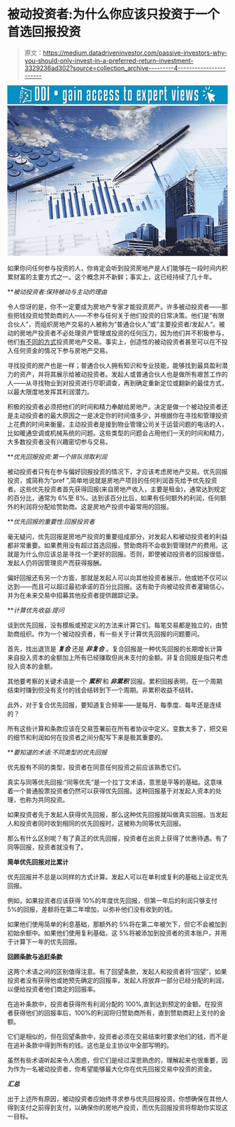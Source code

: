 # 被动投资者:为什么你应该只投资于一个首选回报投资

> 原文：<https://medium.datadriveninvestor.com/passive-investors-why-you-should-only-invest-in-a-preferred-return-investment-3329236ad302?source=collection_archive---------4----------------------->

[![](img/95ab3d0ad163f3435ff4d32a790dc986.png)](http://www.track.datadriveninvestor.com/1B9E)![](img/c8ca25fb5c2accaa5c535d0ca039b3bd.png)

如果你问任何参与投资的人，你肯定会听到投资房地产是人们能够在一段时间内积累财富的主要方式之一。这个概念并不新鲜；事实上，这已经持续了几十年。

***被动投资者:*保持被动与主动的理由**

令人惊讶的是，你不一定要成为房地产专家才能投资房产。许多被动投资者——那些把钱投资给赞助商的人——不参与任何关于他们投资的日常决策。他们是“有限合伙人”，而组织房地产交易的人被称为“普通合伙人”或“主要投资者/发起人”。被动的房地产投资者不必处理资产管理或投资的任何压力，因为他们并不积极参与，他们[有不同的方式](https://www.ellieperlman.com/blog/3-different-ways-to-passively-invest-in-real-estate)投资房地产交易。事实上，创造性的被动投资者甚至可以在不投入任何资金的情况下参与房地产交易。

寻找投资的房产也是一样；普通合伙人拥有知识和专业技能，能够找到最具盈利潜力的资产，并将其展示给被动投资者。发起人或普通合伙人也是做所有艰苦工作的人——从寻找物业到对投资进行尽职调查，再到确定重新定位或翻新的最佳方式，以最大限度地发挥其利润潜力。

积极的投资者必须把他们的时间和精力奉献给房地产。决定是做一个被动投资者还是主动投资者的最大原因之一是决定你的时间值多少，并根据你在寻找和管理投资上花费的时间来衡量。主动投资者是接到物业管理公司关于运营问题的电话的人，比如暖通空调或机械系统的问题。这些类型的问题会占用他们一天的时间和精力，大多数投资者没有兴趣密切参与交易。

***优先回报投资:*第一个排队领取利润**

被动投资者只有在参与偏好回报投资的情况下，才应该考虑房地产交易。优先回报投资，或简称为“pref ”,简单地说就是房地产项目的任何利润首先给予优先投资者。这些优先投资者首先获得回报(来自房地产收入，主要是租金)，通常达到规定的百分比，通常为 6%至 8%。达到该百分比后，如果有任何额外的利润，任何额外的利润将分配给赞助商。这是房地产投资中最常用的回报。

***优先回报的重要性:*回报投资者**

毫无疑问，优先回报是房地产投资的重要组成部分，对发起人和被动投资者的利益都非常重要。如果费用没有超过首选回报，赞助商将不会收到管理财产的费用。这就是为什么你应该总是寻找一个更好的回报。否则，即使被动投资者的回报很低，发起人仍将因管理资产而获得报酬。

偏好回报还有另一个方面，那就是发起人可以向其他投资者展示，他或她不仅可以达到——而且可以超过最初承诺的百分比回报。这有助于向被动投资者灌输信心，并为在未来交易中招募其他投资者提供跟踪记录。

***计算优先收益:*提问**

谈到优先回报，没有模板或预定义的方法来计算它们。每笔交易都是独立的，由赞助商组织。作为一个被动投资者，有一些关于计算优先回报的问题要问。

首先，找出退货是 ***复合*** 还是 ***非复合*** 。复合回报是一种优先回报的长期增长计算来自投入资本的金额加上所有已经赚取但尚未支付的金额。非复合回报是指只考虑投入资本的金额。

其他要考察的关键术语是一个 ***累积*** 和 ***非累积*** 回报。累积回报表明，在一个周期结束时赚到但没有支付的钱会结转到下一个周期。非累积收益不结转。

此外，对于复合优先回报，要知道复合频率——是每月、每季度、每年还是连续的？

所有这些计算和条款应该在交易签署前在所有者协议中定义。变数太多了，把交易的细节和利润如何在投资者之间分配写下来是极其重要的。

***要知道的术语:*不同类型的优先回报**

优先股有不同的类型，投资者在同意任何投资之前应该熟悉它们。

真实与同等优先回报:“同等优先”是一个拉丁文术语，意思是平等的基础。这意味着一个普通股票投资者仍然可以获得优先回报。这种回报基于对发起人资本的处理，也称为共同投资。

如果投资者先于发起人获得优先回报，那么这种优先回报就叫做真实回报。当发起人和投资者同时收到相同的优先回报时，这被称为同等优先回报。

那么有什么区别呢？有了真正的优先回报，投资者在出资上获得了优惠待遇。有了同等回报，投资者就没有了。

**简单优先回报对比累计**

优先回报并不总是以同样的方式计算。发起人可以在单利或复利的基础上设定优先回报。

例如，如果投资者应该获得 10%的年度优先回报，但第一年后的利润只够支付 5%的回报，差额将在第二年增加，以弥补他们没有收到的钱。

如果他们使用简单的利息基础，那额外的 5%将在第二年被欠下，但它不会被加到初始余额中。如果他们使用复利基础，这 5%将被添加到投资者的资本账户，并用于计算下一年的优先回报。

**回顾条款与追赶条款**

这两个术语之间的区别值得注意。有了回望条款，发起人和投资者将“回望”，如果投资者没有获得他或她预先确定的回报率，发起人将放弃一部分已经分配的利润，以便给投资者他们商定的回报率。

在追补条款中，投资者获得所有利润分配的 100%,直到达到预定的金额。在投资者获得他们的回报率后，100%的利润将归赞助商所有，直到赞助商赶上支付的金额。

它们是相似的，但在回望条款中，投资者必须在交易结束时要求他们的钱，而不是在追补条款中得到所有的钱。这也是业主协议中全部写明的。

虽然有些术语听起来令人困惑，但它们是经过深思熟虑的，理解起来也很重要，因为作为一名被动投资者，你希望能够最大化你在优先回报交易中投资的资金。

***汇总***

出于上述所有原因，被动投资者应始终寻求参与优先回报投资。你想确保在其他人得到支付之前得到支付，以确保你的房地产投资，而优先回报投资将帮助你实现这一目标。